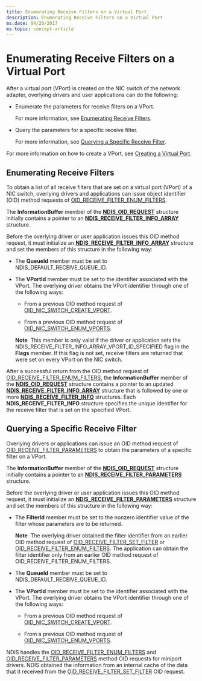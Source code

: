 ```yaml
---
title: Enumerating Receive Filters on a Virtual Port
description: Enumerating Receive Filters on a Virtual Port
ms.date: 04/20/2017
ms.topic: concept-article
---
```


# Enumerating Receive Filters on a Virtual Port





After a virtual port (VPort) is created on the NIC switch of the network adapter, overlying drivers and user applications can do the following:

-   Enumerate the parameters for receive filters on a VPort.

    For more information, see [Enumerating Receive Filters](#enumerating-receive-filters).

-   Query the parameters for a specific receive filter.

    For more information, see [Querying a Specific Receive Filter](#querying-a-specific-receive-filter).

For more information on how to create a VPort, see [Creating a Virtual Port](creating-a-virtual-port.md).

## Enumerating Receive Filters


To obtain a list of all receive filters that are set on a virtual port (VPort) of a NIC switch, overlying drivers and applications can issue object identifier (OID) method requests of [OID\_RECEIVE\_FILTER\_ENUM\_FILTERS](./oid-receive-filter-enum-filters.md).

The **InformationBuffer** member of the [**NDIS\_OID\_REQUEST**](/windows-hardware/drivers/ddi/oidrequest/ns-oidrequest-ndis_oid_request) structure initially contains a pointer to an [**NDIS\_RECEIVE\_FILTER\_INFO\_ARRAY**](/windows-hardware/drivers/ddi/ntddndis/ns-ntddndis-_ndis_receive_filter_info_array) structure.

Before the overlying driver or user application issues this OID method request, it must initialize an [**NDIS\_RECEIVE\_FILTER\_INFO\_ARRAY**](/windows-hardware/drivers/ddi/ntddndis/ns-ntddndis-_ndis_receive_filter_info_array) structure and set the members of this structure in the following way:

-   The **QueueId** member must be set to NDIS\_DEFAULT\_RECEIVE\_QUEUE\_ID.

-   The **VPortId** member must be set to the identifier associated with the VPort. The overlying driver obtains the VPort identifier through one of the following ways:

    -   From a previous OID method request of [OID\_NIC\_SWITCH\_CREATE\_VPORT](./oid-nic-switch-create-vport.md).

    -   From a previous OID method request of [OID\_NIC\_SWITCH\_ENUM\_VPORTS](./oid-nic-switch-enum-vports.md).

    **Note**  This member is only valid if the driver or application sets the NDIS\_RECEIVE\_FILTER\_INFO\_ARRAY\_VPORT\_ID\_SPECIFIED flag in the **Flags** member. If this flag is not set, receive filters are returned that were set on every VPort on the NIC switch.

     

After a successful return from the OID method request of [OID\_RECEIVE\_FILTER\_ENUM\_FILTERS](./oid-receive-filter-enum-filters.md), the **InformationBuffer** member of the [**NDIS\_OID\_REQUEST**](/windows-hardware/drivers/ddi/oidrequest/ns-oidrequest-ndis_oid_request) structure contains a pointer to an updated [**NDIS\_RECEIVE\_FILTER\_INFO\_ARRAY**](/windows-hardware/drivers/ddi/ntddndis/ns-ntddndis-_ndis_receive_filter_info_array) structure that is followed by one or more [**NDIS\_RECEIVE\_FILTER\_INFO**](/windows-hardware/drivers/ddi/ntddndis/ns-ntddndis-_ndis_receive_filter_info) structures. Each **NDIS\_RECEIVE\_FILTER\_INFO** structure specifies the unique identifier for the receive filter that is set on the specified VPort.

## Querying a Specific Receive Filter


Overlying drivers or applications can issue an OID method request of [OID\_RECEIVE\_FILTER\_PARAMETERS](./oid-receive-filter-parameters.md) to obtain the parameters of a specific filter on a VPort.

The **InformationBuffer** member of the [**NDIS\_OID\_REQUEST**](/windows-hardware/drivers/ddi/oidrequest/ns-oidrequest-ndis_oid_request) structure initially contains a pointer to an [**NDIS\_RECEIVE\_FILTER\_PARAMETERS**](/windows-hardware/drivers/ddi/ntddndis/ns-ntddndis-_ndis_receive_filter_parameters) structure.

Before the overlying driver or user application issues this OID method request, it must initialize an [**NDIS\_RECEIVE\_FILTER\_PARAMETERS**](/windows-hardware/drivers/ddi/ntddndis/ns-ntddndis-_ndis_receive_filter_parameters) structure and set the members of this structure in the following way:

-   The **FilterId** member must be set to the nonzero identifier value of the filter whose parameters are to be returned.

    **Note**  The overlying driver obtained the filter identifier from an earlier OID method request of [OID\_RECEIVE\_FILTER\_SET\_FILTER](./oid-receive-filter-set-filter.md) or [OID\_RECEIVE\_FILTER\_ENUM\_FILTERS](./oid-receive-filter-enum-filters.md). The application can obtain the filter identifier only from an earlier OID method request of OID\_RECEIVE\_FILTER\_ENUM\_FILTERS.

     

-   The **QueueId** member must be set to NDIS\_DEFAULT\_RECEIVE\_QUEUE\_ID.

-   The **VPortId** member must be set to the identifier associated with the VPort. The overlying driver obtains the VPort identifier through one of the following ways:

    -   From a previous OID method request of [OID\_NIC\_SWITCH\_CREATE\_VPORT](./oid-nic-switch-create-vport.md).

    -   From a previous OID method request of [OID\_NIC\_SWITCH\_ENUM\_VPORTS](./oid-nic-switch-enum-vports.md).

NDIS handles the [OID\_RECEIVE\_FILTER\_ENUM\_FILTERS](./oid-receive-filter-enum-filters.md) and [OID\_RECEIVE\_FILTER\_PARAMETERS](./oid-receive-filter-parameters.md) method OID requests for miniport drivers. NDIS obtained the information from an internal cache of the data that it received from the [OID\_RECEIVE\_FILTER\_SET\_FILTER](./oid-receive-filter-set-filter.md) OID request.

 

